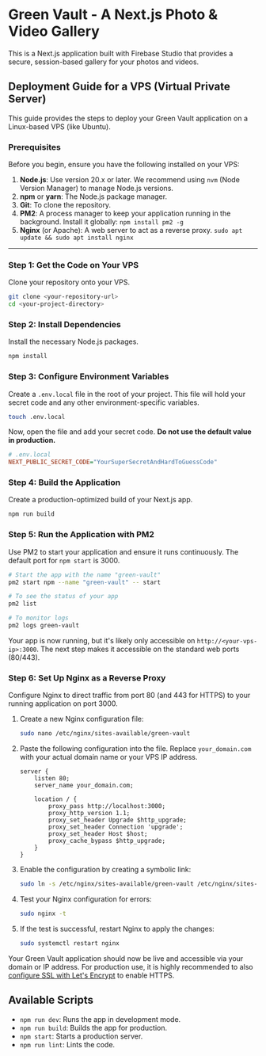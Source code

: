 # Green Vault - A Next.js Photo & Video Gallery

This is a Next.js application built with Firebase Studio that provides a secure, session-based gallery for your photos and videos.

## Deployment Guide for a VPS (Virtual Private Server)

This guide provides the steps to deploy your Green Vault application on a Linux-based VPS (like Ubuntu).

### Prerequisites

Before you begin, ensure you have the following installed on your VPS:

1.  **Node.js**: Use version 20.x or later. We recommend using `nvm` (Node Version Manager) to manage Node.js versions.
2.  **npm** or **yarn**: The Node.js package manager.
3.  **Git**: To clone the repository.
4.  **PM2**: A process manager to keep your application running in the background. Install it globally: `npm install pm2 -g`
5.  **Nginx** (or Apache): A web server to act as a reverse proxy. `sudo apt update && sudo apt install nginx`

---

### Step 1: Get the Code on Your VPS

Clone your repository onto your VPS.

```bash
git clone <your-repository-url>
cd <your-project-directory>
```

### Step 2: Install Dependencies

Install the necessary Node.js packages.

```bash
npm install
```

### Step 3: Configure Environment Variables

Create a `.env.local` file in the root of your project. This file will hold your secret code and any other environment-specific variables.

```bash
touch .env.local
```

Now, open the file and add your secret code. **Do not use the default value in production.**

```ini
# .env.local
NEXT_PUBLIC_SECRET_CODE="YourSuperSecretAndHardToGuessCode"
```

### Step 4: Build the Application

Create a production-optimized build of your Next.js app.

```bash
npm run build
```

### Step 5: Run the Application with PM2

Use PM2 to start your application and ensure it runs continuously. The default port for `npm start` is 3000.

```bash
# Start the app with the name "green-vault"
pm2 start npm --name "green-vault" -- start

# To see the status of your app
pm2 list

# To monitor logs
pm2 logs green-vault
```

Your app is now running, but it's likely only accessible on `http://<your-vps-ip>:3000`. The next step makes it accessible on the standard web ports (80/443).

### Step 6: Set Up Nginx as a Reverse Proxy

Configure Nginx to direct traffic from port 80 (and 443 for HTTPS) to your running application on port 3000.

1.  Create a new Nginx configuration file:

    ```bash
    sudo nano /etc/nginx/sites-available/green-vault
    ```

2.  Paste the following configuration into the file. Replace `your_domain.com` with your actual domain name or your VPS IP address.

    ```nginx
    server {
        listen 80;
        server_name your_domain.com;

        location / {
            proxy_pass http://localhost:3000;
            proxy_http_version 1.1;
            proxy_set_header Upgrade $http_upgrade;
            proxy_set_header Connection 'upgrade';
            proxy_set_header Host $host;
            proxy_cache_bypass $http_upgrade;
        }
    }
    ```

3.  Enable the configuration by creating a symbolic link:

    ```bash
    sudo ln -s /etc/nginx/sites-available/green-vault /etc/nginx/sites-enabled/
    ```

4.  Test your Nginx configuration for errors:

    ```bash
    sudo nginx -t
    ```

5.  If the test is successful, restart Nginx to apply the changes:

    ```bash
    sudo systemctl restart nginx
    ```

Your Green Vault application should now be live and accessible via your domain or IP address. For production use, it is highly recommended to also [configure SSL with Let's Encrypt](https://www.digitalocean.com/community/tutorials/how-to-secure-nginx-with-let-s-encrypt-on-ubuntu-22-04) to enable HTTPS.

## Available Scripts

-   `npm run dev`: Runs the app in development mode.
-   `npm run build`: Builds the app for production.
-   `npm start`: Starts a production server.
-   `npm run lint`: Lints the code.
